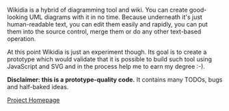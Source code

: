 Wikidia is a hybrid of diagramming tool and wiki. You can create good-looking UML diagrams with it in no time. Because underneath it's just human-readable text, you can edit them easily and rapidly, you can put them into the source control, merge them or do any other text-based operation.

At this point Wikidia is just an experiment though. Its goal is to create a prototype which would validate that it is possible to build such tool using JavaScript and SVG and in the process help me to earn my degree :-).

**Disclaimer: this is a prototype-quality code.** It contains many TODOs, bugs and half-baked ideas.

[Project Homepage](http://romario333.github.com/wikidia)

